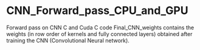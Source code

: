 # CNN_Forward_pass_CPU_and_GPU
Forward pass on CNN C and Cuda C code
Final_CNN_weights contains the weights (in row order of kernels and fully connected layers) obtained after training the CNN (Convolutional Neural network).
